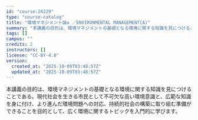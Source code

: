 ```yaml
---
id: "course:24229"
type: "course-catalog"
title: "環境マネジメント論a ／ENVIRONMENTAL MANAGEMENT(A)"
summary: "本講義の目的は、環境マネジメントの基礎となる環境に関する知識を見につけることである。現代社会を生きる市民として不可欠な高い環境意識と、広範な知識を身に付け、より進んだ環境問題への対応、持続的社会の構築に取り組む準備ができることを目的として、…"
tags: []
campus: ""
credits: 2
instructors: []
license: "CC-BY-4.0"
version:
  created_at: "2025-10-09T03:48:57Z"
  updated_at: "2025-10-09T03:48:57Z"
---
```

本講義の目的は、環境マネジメントの基礎となる環境に関する知識を見につけることである。現代社会を生きる市民として不可欠な高い環境意識と、広範な知識を身に付け、より進んだ環境問題への対応、持続的社会の構築に取り組む準備ができることを目的として、広く環境に関するトピックを入門的に学びます。

